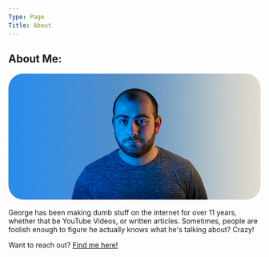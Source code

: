 ```yaml
---
Type: Page
Title: About
---
```


## About Me:
<div class="img-container-wide"> <img style="border-radius:30px;" alt="Photo of George" src="https://raw.githubusercontent.com/george-probably/chachanidze.com/main/Images/About/George.jpg"> </div>

George has been making dumb stuff on the internet for over 11 years, whether that be YouTube Videos, or written articles. Sometimes, people are foolish enough to figure he actually knows what he's talking about? Crazy!

Want to reach out? [Find me here!](https://george.chachanidze.com)